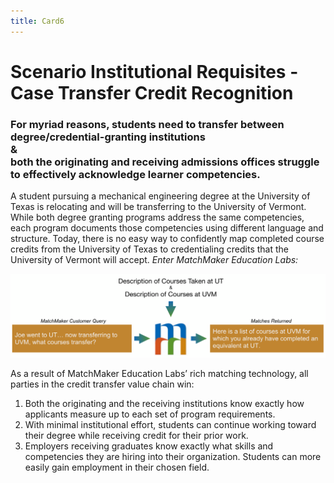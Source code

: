 ```yaml
---
title: Card6
---
```

# Scenario Institutional Requisites - Case Transfer Credit Recognition

### For myriad reasons, students need to transfer between degree/credential-granting institutions<br/>&<br/>both the originating and receiving admissions offices struggle to effectively acknowledge learner competencies.  

A student pursuing a mechanical engineering degree at the University of Texas is relocating and will be transferring to the University of Vermont. While both degree granting programs address the same competencies, each program documents those competencies using different language and structure. Today, there is no easy way to confidently map completed course credits from the University of Texas to credentialing credits that the University of Vermont will accept. *Enter MatchMaker Education Labs:*

![MatchMaker University Transfer Diagram](/mmassets/Uni-Transfer.svg)

As a result of MatchMaker Education Labs’ rich matching technology, all parties in the credit transfer value chain win:

1. Both the originating and the receiving institutions know exactly how applicants measure up to each set of program requirements.
2. With minimal institutional effort, students can continue working toward their degree while receiving credit for their prior work.
3. Employers receiving graduates know exactly what skills and competencies they are hiring into their organization. Students can more easily gain employment  in their chosen field.


